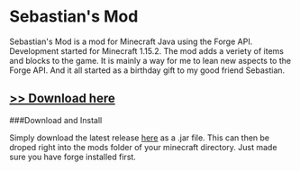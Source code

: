 # Sebastian's Mod

Sebastian's Mod is a mod for Minecraft Java using the Forge API. Development started for Minecraft 1.15.2. The mod adds a veriety of items and blocks to the game. It is mainly a way for me to lean new aspects to the Forge API. And it all started as a birthday gift to my good friend Sebastian.

## [**>> Download here**](https://github.com/Tacitor/SebastiansMod/releases)

###Download and Install

Simply download the latest release [here](https://github.com/Tacitor/SebastiansMod/releases) as a .jar file. This can then be droped right into the mods folder of your minecraft directory. Just made sure you have forge installed first. 
